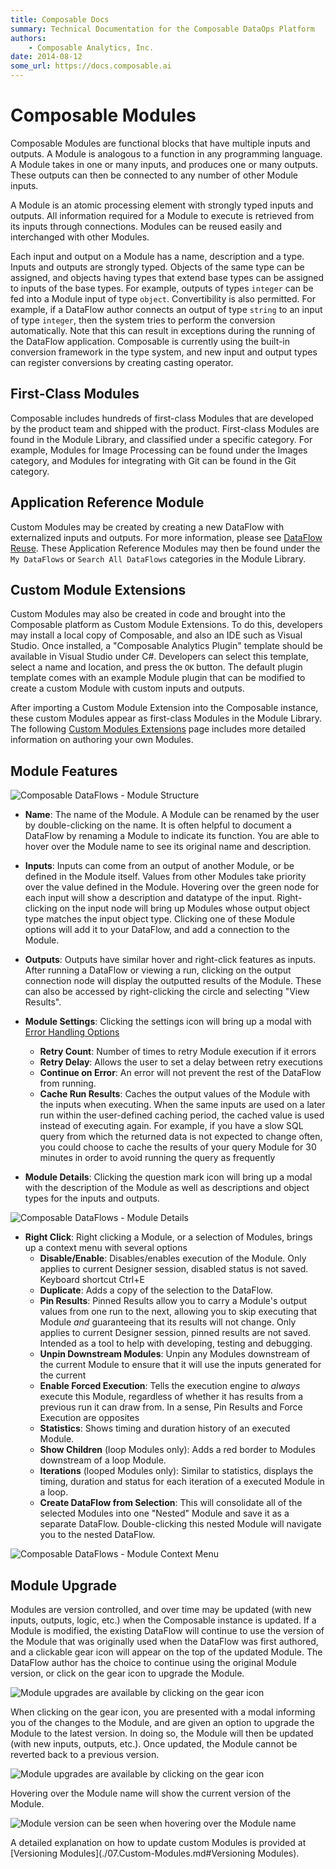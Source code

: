 ```yaml
---
title: Composable Docs
summary: Technical Documentation for the Composable DataOps Platform
authors:
    - Composable Analytics, Inc.
date: 2014-08-12
some_url: https://docs.composable.ai
---
```


# Composable Modules

Composable Modules are functional blocks that have multiple inputs and outputs. A Module is analogous to a function in any programming language. A Module takes in one or many inputs, and produces one or many outputs. These outputs can then be connected to any number of other Module inputs.

A Module is an atomic processing element with strongly typed inputs and outputs. All information required for a Module to execute is retrieved from its inputs through connections. Modules can be reused easily and interchanged with other Modules.

Each input and output on a Module has a name, description and a type. Inputs and outputs are strongly typed. Objects of the same type can be assigned, and objects having types that extend base types can be assigned to inputs of the base types. For example, outputs of types `integer` can be fed into a Module input of type `object`. Convertibility is also permitted. For example, if a DataFlow author connects an output of type `string` to an input of type `integer`, then the system tries to perform the conversion automatically. Note that this can result in exceptions during the running of the DataFlow application. Composable is currently using the built-in conversion framework in the type system, and new input and output types can register conversions by creating casting operator.

## First-Class Modules

Composable includes hundreds of first-class Modules that are developed by the product team and shipped with the product. First-class Modules are found in the Module Library, and classified under a specific category. For example, Modules for Image Processing can be found under the Images category, and Modules for integrating with Git can be found in the Git category.

## Application Reference Module

Custom Modules may be created by creating a new DataFlow with externalized inputs and outputs. For more information, please see [DataFlow Reuse](./06.DataFlow-Reuse.md). These Application Reference Modules may then be found under the `My DataFlows` or `Search All DataFlows` categories in the Module Library.

## Custom Module Extensions

Custom Modules may also be created in code and brought into the Composable platform as Custom Module Extensions. To do this, developers may install a local copy of Composable, and also an IDE such as Visual Studio. Once installed, a "Composable Analytics Plugin" template should be available in Visual Studio under C#. Developers can select this template, select a name and location, and press the `OK` button. The default plugin template comes with an example Module plugin that can be modified to create a custom Module with custom inputs and outputs.

After importing a Custom Module Extension into the Composable instance, these custom Modules appear as first-class Modules in the Module Library. The following [Custom Modules Extensions](./07.Custom-Modules.md) page includes more detailed information on authoring your own Modules.

## Module Features

![Composable DataFlows - Module Structure](img/05.ModuleDescription.png)

- **Name**: The name of the Module. A Module can be renamed by the user by double-clicking on the name. It is often helpful to document a DataFlow by renaming a Module to indicate its function. You are able to hover over the Module name to see its original name and description.
- **Inputs**: Inputs can come from an output of another Module, or be defined in the Module itself. Values from other Modules take priority over the value defined in the Module. Hovering over the green node for each input will show a description and datatype of the input. Right-clicking on the input node will bring up Modules whose output object type matches the input object type. Clicking one of these Module options will add it to your DataFlow, and add a connection to the Module.
- **Outputs**: Outputs have similar hover and right-click features as inputs. After running a DataFlow or viewing a run, clicking on the output connection node will display the outputted results of the Module. These can also be accessed by right-clicking the circle and selecting "View Results".
- **Module Settings**: Clicking the settings icon will bring up a modal with [Error Handling Options](./DataFlow-Error-Handling.md)
    - **Retry Count**: Number of times to retry Module execution if it errors
    - **Retry Delay**: Allows the user to set a delay between retry executions
    - **Continue on Error**: An error will not prevent the rest of the DataFlow from running.
    - **Cache Run Results**: Caches the output values of the Module with the inputs when executing. When the same inputs are used on a later run within the user-defined caching period, the cached value is used instead of executing again. For example, if you have a slow SQL query from which the returned data is not expected to change often, you could choose to cache the results of your query Module for 30 minutes in order to avoid running the query as frequently


- **Module Details**: Clicking the question mark icon will bring up a modal with the description of the Module as well as descriptions and object types for the inputs and outputs.

![Composable DataFlows - Module Details](img/05.ModuleDetails-01.png)

- **Right Click**: Right clicking a Module, or a selection of Modules, brings up a context menu with several options
    - **Disable/Enable**: Disables/enables execution of the Module. Only applies to current Designer session, disabled status is not saved. Keyboard shortcut Ctrl+E
    - **Duplicate**: Adds a copy of the selection to the DataFlow.
    - **Pin Results**: Pinned Results allow you to carry a Module's output values from one run to the next, allowing you to skip executing that Module *and* guaranteeing that its results will not change. Only applies to current Designer session, pinned results are not saved. Intended as a tool to help with developing, testing and debugging.
    - **Unpin Downstream Modules**: Unpin any Modules downstream of the current Module to ensure that it will use the inputs generated for the current
    - **Enable Forced Execution**: Tells the execution engine to *always* execute this Module, regardless of whether it has results from a previous run it can draw from. In a sense, Pin Results and Force Execution are opposites
    - **Statistics**: Shows timing and duration history of an executed Module.
    - **Show Children** (loop Modules only): Adds a red border to Modules downstream of a loop Module.
    - **Iterations** (looped Modules only): Similar to statistics, displays the timing, duration and status for each iteration of a executed Module in a loop.
    - **Create DataFlow from Selection**: This will consolidate all of the selected Modules into one "Nested" Module and save it as a separate DataFlow. Double-clicking this nested Module will navigate you to the nested DataFlow.

![Composable DataFlows - Module Context Menu](img/05.ModuleContextMenu-01.png)

## Module Upgrade

Modules are version controlled, and over time may be updated (with new inputs, outputs, logic, etc.) when the Composable instance is updated. If a Module is modified, the existing DataFlow will continue to use the version of the Module that was originally used when the DataFlow was first authored, and a clickable gear icon will appear on the top of the updated Module. The DataFlow author has the choice to continue using the original Module version, or click on the gear icon to upgrade the Module.

![Module upgrades are available by clicking on the gear icon](img/05.ModuleUpgrade-01.png)

When clicking on the gear icon, you are presented with a modal informing you of the changes to the Module, and are given an option to upgrade the Module to the latest version. In doing so, the Module will then be updated (with new inputs, outputs, etc.). Once updated, the Module cannot be reverted back to a previous version.

![Module upgrades are available by clicking on the gear icon](img/05.ModuleUpgrade-02.png)

Hovering over the Module name will show the current version of the Module.

![Module version can be seen when hovering over the Module name](img/05.ModuleUpgrade-03.png)

A detailed explanation on how to update custom Modules is provided at [Versioning Modules](./07.Custom-Modules.md#Versioning Modules).